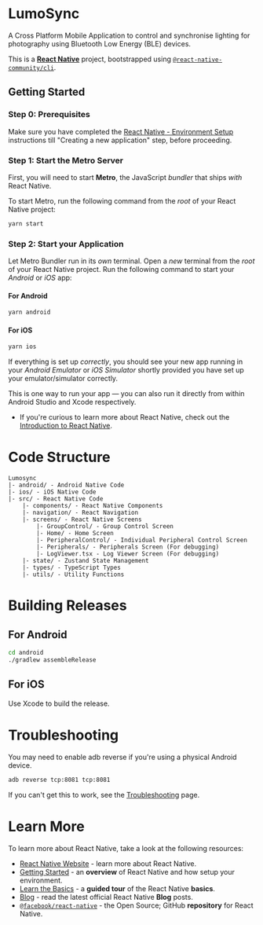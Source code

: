 # LumoSync

A Cross Platform Mobile Application to control and synchronise lighting for photography using Bluetooth Low Energy (BLE) devices.

This is a [**React Native**](https://reactnative.dev) project, bootstrapped using [`@react-native-community/cli`](https://github.com/react-native-community/cli).

## Getting Started

### Step 0: Prerequisites

Make sure you have completed the [React Native - Environment Setup](https://reactnative.dev/docs/environment-setup) instructions till "Creating a new application" step, before proceeding.

### Step 1: Start the Metro Server

First, you will need to start **Metro**, the JavaScript _bundler_ that ships _with_ React Native.

To start Metro, run the following command from the _root_ of your React Native project:

```bash
yarn start
```

### Step 2: Start your Application

Let Metro Bundler run in its _own_ terminal. Open a _new_ terminal from the _root_ of your React Native project. Run the following command to start your _Android_ or _iOS_ app:

#### For Android

```bash
yarn android
```

#### For iOS

```bash
yarn ios
```

If everything is set up _correctly_, you should see your new app running in your _Android Emulator_ or _iOS Simulator_ shortly provided you have set up your emulator/simulator correctly.

This is one way to run your app — you can also run it directly from within Android Studio and Xcode respectively.

- If you're curious to learn more about React Native, check out the [Introduction to React Native](https://reactnative.dev/docs/getting-started).

# Code Structure

```
Lumosync
|- android/ - Android Native Code
|- ios/ - iOS Native Code
|- src/ - React Native Code
    |- components/ - React Native Components
    |- navigation/ - React Navigation
    |- screens/ - React Native Screens
        |- GroupControl/ - Group Control Screen 
        |- Home/ - Home Screen
        |- PeripheralControl/ - Individual Peripheral Control Screen
        |- Peripherals/ - Peripherals Screen (For debugging)
        |- LogViewer.tsx - Log Viewer Screen (For debugging)
    |- state/ - Zustand State Management
    |- types/ - TypeScript Types
    |- utils/ - Utility Functions
```

# Building Releases

## For Android

```bash
cd android
./gradlew assembleRelease
```

## For iOS

Use Xcode to build the release.

# Troubleshooting

You may need to enable adb reverse if you're using a physical Android device.

```bash
adb reverse tcp:8081 tcp:8081
```

If you can't get this to work, see the [Troubleshooting](https://reactnative.dev/docs/troubleshooting) page.

# Learn More

To learn more about React Native, take a look at the following resources:

- [React Native Website](https://reactnative.dev) - learn more about React Native.
- [Getting Started](https://reactnative.dev/docs/environment-setup) - an **overview** of React Native and how setup your environment.
- [Learn the Basics](https://reactnative.dev/docs/getting-started) - a **guided tour** of the React Native **basics**.
- [Blog](https://reactnative.dev/blog) - read the latest official React Native **Blog** posts.
- [`@facebook/react-native`](https://github.com/facebook/react-native) - the Open Source; GitHub **repository** for React Native.
